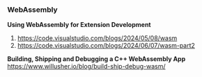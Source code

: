 ### WebAssembly

**Using WebAssembly for Extension Development**

1. https://code.visualstudio.com/blogs/2024/05/08/wasm
2. https://code.visualstudio.com/blogs/2024/06/07/wasm-part2

**Building, Shipping and Debugging a C++ WebAssembly App**  
https://www.willusher.io/blog/build-ship-debug-wasm/
